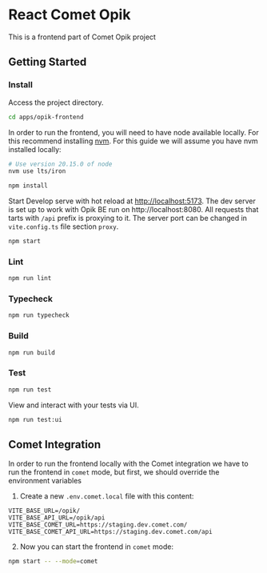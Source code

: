 # React Comet Opik

This is a frontend part of Comet Opik project

## Getting Started

### Install

Access the project directory.

```bash
cd apps/opik-frontend
```

In order to run the frontend, you will need to have node available locally. For
this recommend installing [nvm](https://github.com/nvm-sh/nvm). For this guide
we will assume you have nvm installed locally:

```bash
# Use version 20.15.0 of node
nvm use lts/iron

npm install
```

Start Develop serve with hot reload at <http://localhost:5173>.
The dev server is set up to work with Opik BE run on http://localhost:8080. All requests that tarts with `/api` prefix is proxying to it.
The server port can be changed in `vite.config.ts` file section `proxy`.

```bash
npm start
```

### Lint

```bash
npm run lint
```

### Typecheck

```bash
npm run typecheck
```

### Build

```bash
npm run build
```

### Test

```bash
npm run test
```

View and interact with your tests via UI.

```bash
npm run test:ui
```

## Comet Integration

In order to run the frontend locally with the Comet integration we have to run the frontend in `comet` mode, but first, we should override the environment variables

1. Create a new `.env.comet.local` file with this content:

```
VITE_BASE_URL=/opik/
VITE_BASE_API_URL=/opik/api
VITE_BASE_COMET_URL=https://staging.dev.comet.com/
VITE_BASE_COMET_API_URL=https://staging.dev.comet.com/api
```

2. Now you can start the frontend in `comet` mode:

```bash
npm start -- --mode=comet
```
